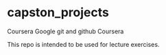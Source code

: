 # capston_projects

Coursera Google git and github Coursera

This repo is intended to be used for lecture exercises.
